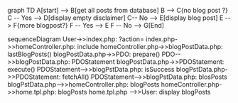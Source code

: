 graph TD
    A[start] --> B[get all posts from database]
    B --> C{no blog post ?}
    C -- Yes --> D[display empty disclaimer]
    C-- No --> E[display blog post]
    E --> F{more blogpost?}
    F -- Yes --> E
    F -- No --> G[End]

sequenceDiagram
    User->>index.php: ?action=
    index.php->>homeController.php: include
    homeController.php->>blogPostData.php: lastBlogPosts()
    blogPostData.php->>PDO: prepare()
    PDO-->>blogPostData.php: PDOStatement
    blogPostData.php->>PDOStatement: execute()
    PDOStatement-->>blogPstData.php: isSuccess
    blogPstData.php->>PDOStatement: fetchAll()
    PDOStatement-->>blogPstData.php: blosPosts
    blogPstData.php-->>homeController.php: blogPosts
    homeController.php->>home.tpl.php: blogPosts
    home.tpl.php -->>User: display blogPosts